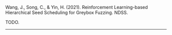 Wang, J., Song, C., & Yin, H. (2021). Reinforcement Learning-based Hierarchical Seed Scheduling for Greybox Fuzzing. NDSS.

TODO.

<hr/>
